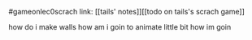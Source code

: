 #gameonlec0scrach 
link: [[tails' notes]][[todo on tails's scrach game]]


how do i make walls
how am i goin to animate little bit
how im goin